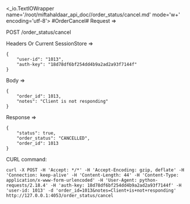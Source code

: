 <_io.TextIOWrapper name='/root/miftahaldaar_api_doc//order_status/cancel.md' mode='w+' encoding='utf-8'>
#OrderCancel# Request =>

POST /order_status/cancel

Headers Or Current SessionStore =>
```
{
    "user-id": "1013",
    "auth-key": "18d78df6bf254dd4b9a2ad2a93f7144f"
}
```
Body => 
```
{
    "order_id": 1013,
    "notes": "Client is not responding"
}
```
Response => 
```
{
    "status": true,
    "order_status": "CANCELLED",
    "order_id": 1013
}
```

CURL command:
```
curl -X POST -H 'Accept: */*' -H 'Accept-Encoding: gzip, deflate' -H 'Connection: keep-alive' -H 'Content-Length: 44' -H 'Content-Type: application/x-www-form-urlencoded' -H 'User-Agent: python-requests/2.18.4' -H 'auth-key: 18d78df6bf254dd4b9a2ad2a93f7144f' -H 'user-id: 1013' -d 'order_id=1013&notes=Client+is+not+responding' http://127.0.0.1:4053/order_status/cancel
```
